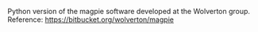 Python version of the magpie software developed at the Wolverton group. Reference: https://bitbucket.org/wolverton/magpie

